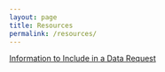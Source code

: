 ```yaml
---
layout: page
title: Resources
permalink: /resources/
---
```


[Information to Include in a Data Request](../requesting-data)